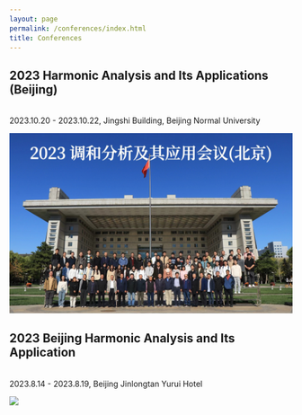 ```yaml
---
layout: page
permalink: /conferences/index.html
title: Conferences
---
```


## 2023 Harmonic Analysis and Its Applications (Beijing)
<br> 2023.10.20 - 2023.10.22, Jingshi Building, Beijing Normal University


<div>
<img src="/images/conference 2023 oct.JPG">
</div>


## 2023 Beijing Harmonic Analysis and Its Application

<br> 2023.8.14 - 2023.8.19, Beijing Jinlongtan Yurui Hotel


<div>
<img src="/images/conference 2023 Aug.JPG">
</div>

